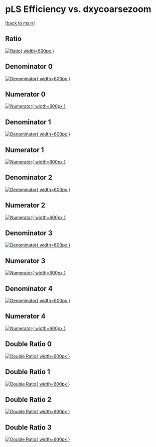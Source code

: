 # pLS Efficiency vs. dxycoarsezoom

[[back to main](./)]



## Ratio

[![Ratio](../mtv/var/pLS_xtr_0_0_eff_dxycoarsezoom.png){ width=600px }](../mtv/var/pLS_xtr_0_0_eff_dxycoarsezoom.pdf)

## Denominator 0

[![Denominator](../mtv/den/pLS_xtr_0_0_eff_dxycoarsezoom_den0.png){ width=600px }](../mtv/den/pLS_xtr_0_0_eff_dxycoarsezoom_den0.pdf)

## Numerator 0

[![Numerator](../mtv/num/pLS_xtr_0_0_eff_dxycoarsezoom_num0.png){ width=600px }](../mtv/num/pLS_xtr_0_0_eff_dxycoarsezoom_num0.pdf)

## Denominator 1

[![Denominator](../mtv/den/pLS_xtr_0_0_eff_dxycoarsezoom_den1.png){ width=600px }](../mtv/den/pLS_xtr_0_0_eff_dxycoarsezoom_den1.pdf)

## Numerator 1

[![Numerator](../mtv/num/pLS_xtr_0_0_eff_dxycoarsezoom_num1.png){ width=600px }](../mtv/num/pLS_xtr_0_0_eff_dxycoarsezoom_num1.pdf)

## Denominator 2

[![Denominator](../mtv/den/pLS_xtr_0_0_eff_dxycoarsezoom_den2.png){ width=600px }](../mtv/den/pLS_xtr_0_0_eff_dxycoarsezoom_den2.pdf)

## Numerator 2

[![Numerator](../mtv/num/pLS_xtr_0_0_eff_dxycoarsezoom_num2.png){ width=600px }](../mtv/num/pLS_xtr_0_0_eff_dxycoarsezoom_num2.pdf)

## Denominator 3

[![Denominator](../mtv/den/pLS_xtr_0_0_eff_dxycoarsezoom_den3.png){ width=600px }](../mtv/den/pLS_xtr_0_0_eff_dxycoarsezoom_den3.pdf)

## Numerator 3

[![Numerator](../mtv/num/pLS_xtr_0_0_eff_dxycoarsezoom_num3.png){ width=600px }](../mtv/num/pLS_xtr_0_0_eff_dxycoarsezoom_num3.pdf)

## Denominator 4

[![Denominator](../mtv/den/pLS_xtr_0_0_eff_dxycoarsezoom_den4.png){ width=600px }](../mtv/den/pLS_xtr_0_0_eff_dxycoarsezoom_den4.pdf)

## Numerator 4

[![Numerator](../mtv/num/pLS_xtr_0_0_eff_dxycoarsezoom_num4.png){ width=600px }](../mtv/num/pLS_xtr_0_0_eff_dxycoarsezoom_num4.pdf)

## Double Ratio 0

[![Double Ratio](../mtv/ratio/pLS_xtr_0_0_eff_dxycoarsezoom_ratio0.png){ width=600px }](../mtv/ratio/pLS_xtr_0_0_eff_dxycoarsezoom_ratio0.pdf)

## Double Ratio 1

[![Double Ratio](../mtv/ratio/pLS_xtr_0_0_eff_dxycoarsezoom_ratio1.png){ width=600px }](../mtv/ratio/pLS_xtr_0_0_eff_dxycoarsezoom_ratio1.pdf)

## Double Ratio 2

[![Double Ratio](../mtv/ratio/pLS_xtr_0_0_eff_dxycoarsezoom_ratio2.png){ width=600px }](../mtv/ratio/pLS_xtr_0_0_eff_dxycoarsezoom_ratio2.pdf)

## Double Ratio 3

[![Double Ratio](../mtv/ratio/pLS_xtr_0_0_eff_dxycoarsezoom_ratio3.png){ width=600px }](../mtv/ratio/pLS_xtr_0_0_eff_dxycoarsezoom_ratio3.pdf)

